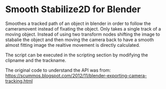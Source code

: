 # Smooth Stabilize2D for Blender

Smoothes a tracked path of an object in blender in order to follow the cameramovent instead of fixating the object.
Only takes a single track of a moving object. Instead of using two transform nodes shifting the image to stabalie the object and then moving the camera back to have a smooth almost fitting image the realtive movement is directly calculated.

The script can be executed in the scripting section by modifying the clipname and the trackname.

The original code to understand the API was from:
https://scummos.blogspot.com/2012/11/blender-exporting-camera-tracking.html
